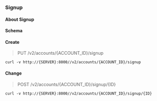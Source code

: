 ### Signup

#### About Signup

#### Schema



#### Create

> PUT /v2/accounts/{ACCOUNT_ID}/signup

```curl
curl -v http://{SERVER}:8000//v2/accounts/{ACCOUNT_ID}/signup
```

#### Change

> POST /v2/accounts/{ACCOUNT_ID}/signup/{ID}

```curl
curl -v http://{SERVER}:8000//v2/accounts/{ACCOUNT_ID}/signup/{ID}
```

